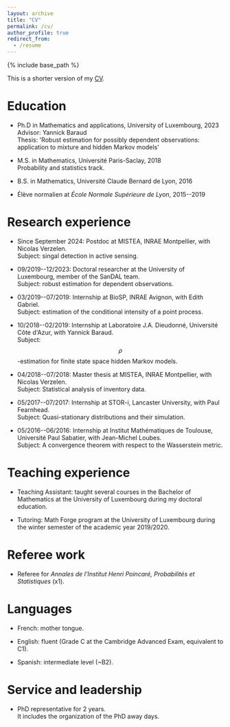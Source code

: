 ```yaml
---
layout: archive
title: "CV"
permalink: /cv/
author_profile: true
redirect_from:
  - /resume
---
```


{% include base_path %}

This is a shorter version of my [CV](/files/CV_LECESTRE.pdf).

Education
=====

* Ph.D in Mathematics and applications, University of Luxembourg, 2023\
  Advisor: Yannick Baraud\
  Thesis: 'Robust estimation for possibly dependent observations: application to mixture and hidden Markov models'
  
* M.S. in Mathematics, Université Paris-Saclay, 2018\
  Probability and statistics track.
  
* B.S. in Mathematics, Université Claude Bernard de Lyon, 2016
  
* Élève normalien at *École Normale Supérieure de Lyon*, 2015--2019

Research experience
=====

* Since September 2024: Postdoc at MISTEA, INRAE Montpellier, with Nicolas Verzelen.\
  Subject: singal detection in active sensing.
  
* 09/2019--12/2023: Doctoral researcher at the University of Luxembourg, member of the SanDAL team.\
  Subject: robust estimation for dependent observations.
  
* 03/2019--07/2019: Internship at BioSP, INRAE Avignon, with Edith Gabriel.\
  Subject: estimation of the conditional intensity of a point process.
  
* 10/2018--02/2019: Internship at Laboratoire J.A. Dieudonné, Université Côte d'Azur, with Yannick Baraud.\
  Subject: $$\rho$$-estimation for finite state space hidden Markov models.
  
* 04/2018--07/2018: Master thesis at MISTEA, INRAE Montpellier, with Nicolas Verzelen.\
  Subject: Statistical analysis of inventory data.
  
* 05/2017--07/2017: Internship at STOR-i, Lancaster University, with Paul Fearnhead.\
  Subject: Quasi-stationary distributions and their simulation.
  
* 05/2016--06/2016: Internship at Institut Mathématiques de Toulouse, Université Paul Sabatier, with Jean-Michel Loubes.\
  Subject: A convergence theorem with respect to the Wasserstein metric.

Teaching experience
=====

* Teaching Assistant: taught several courses in the Bachelor of Mathematics at the University of Luxembourg during my doctoral education.
  
* Tutoring: Math Forge program at the University of Luxembourg during the winter semester of the academic year 2019/2020.

Referee work
=====

* Referee for *Annales de l'Institut Henri Poincaré, Probabilités et Statistiques* (x1).
  
Languages
=====

* French: mother tongue.

* English: fluent (Grade C at the Cambridge Advanced Exam, equivalent to C1).

* Spanish: intermediate level (~B2).

Service and leadership
=====

* PhD representative for 2 years.\
  It includes the organization of the PhD away days.
